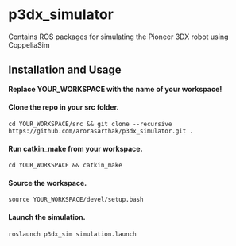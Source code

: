 # p3dx_simulator
Contains ROS packages for simulating the Pioneer 3DX robot using CoppeliaSim

## Installation and Usage

**Replace YOUR_WORKSPACE with the name of your workspace!**

#### Clone the repo in your src folder.
`cd YOUR_WORKSPACE/src && git clone --recursive https://github.com/arorasarthak/p3dx_simulator.git .`

#### Run catkin_make from your workspace.
`cd YOUR_WORKSPACE && catkin_make`

#### Source the workspace.
`source YOUR_WORKSPACE/devel/setup.bash`

#### Launch the simulation.
`roslaunch p3dx_sim simulation.launch`
